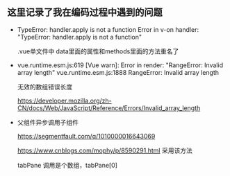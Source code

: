 ## 这里记录了我在编码过程中遇到的问题

+ TypeError: handler.apply is not a function
  Error in v-on handler: "TypeError: handler.apply is not a function"

  .vue单文件中 data里面的属性和methods里面的方法重名了

+ vue.runtime.esm.js:619 [Vue warn]: Error in render: "RangeError: Invalid array length"
  vue.runtime.esm.js:1888 RangeError: Invalid array length

  无效的数组错误长度
  
  https://developer.mozilla.org/zh-CN/docs/Web/JavaScript/Reference/Errors/Invalid_array_length

+ 父组件异步调用子组件

  https://segmentfault.com/q/1010000016643069

  https://www.cnblogs.com/mophy/p/8590291.html  采用该方法

  tabPane 调用是个数组，tabPane[0]